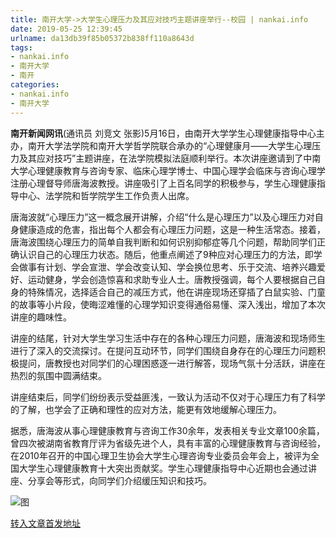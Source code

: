 ```yaml
---
title: 南开大学->大学生心理压力及其应对技巧主题讲座举行--校园 | nankai.info
date: 2019-05-25 12:39:45
urlname: da13db39f85b05372b838ff110a8643d
tags: 
- nankai.info
- 南开大学
- 南开
categories:
- nankai.info
- 南开大学
---
```



**南开新闻网讯**(通讯员 刘竞文 张影)5月16日，由南开大学学生心理健康指导中心主办，南开大学法学院和南开大学哲学院联合承办的“心理健康月——大学生心理压力及其应对技巧”主题讲座，在法学院模拟法庭顺利举行。本次讲座邀请到了中南大学心理健康教育与咨询专家、临床心理学博士、中国心理学会临床与咨询心理学注册心理督导师唐海波教授。讲座吸引了上百名同学的积极参与，学生心理健康指导中心、法学院和哲学院学生工作负责人出席。

唐海波就“心理压力”这一概念展开讲解，介绍“什么是心理压力”以及心理压力对自身健康造成的危害，指出每个人都会有心理压力问题，这是一种生活常态。接着，唐海波围绕心理压力的简单自我判断和如何识别抑郁症等几个问题，帮助同学们正确认识自己的心理压力状态。随后，他重点阐述了9种应对心理压力的方法，即学会做事有计划、学会宣泄、学会改变认知、学会换位思考、乐于交流、培养兴趣爱好、运动健身，学会创造惊喜和求助专业人士。唐教授强调，每个人要根据自己自身的特殊情况，选择适合自己的减压方式，他在讲座现场还穿插了白鼠实验、门童的故事等小片段，使晦涩难懂的心理学知识变得通俗易懂、深入浅出，增加了本次讲座的趣味性。

讲座的结尾，针对大学生学习生活中存在的各种心理压力问题，唐海波和现场师生进行了深入的交流探讨。在提问互动环节，同学们围绕自身存在的心理压力问题积极提问，唐教授也对同学们的心理困惑逐一进行解答，现场气氛十分活跃，讲座在热烈的氛围中圆满结束。

讲座结束后，同学们纷纷表示受益匪浅，一致认为活动不仅对于心理压力有了科学的了解，也学会了正确和理性的应对方法，能更有效地缓解心理压力。

据悉，唐海波从事心理健康教育与咨询工作30余年，发表相关专业文章100余篇，曾四次被湖南省教育厅评为省级先进个人，具有丰富的心理健康教育与咨询经验，在2010年召开的中国心理卫生协会大学生心理咨询专业委员会年会上，被评为全国大学生心理健康教育十大突出贡献奖。学生心理健康指导中心近期也会通过讲座、分享会等形式，向同学们介绍缓压知识和技巧。



![图](http://news.nankai.edu.cn/pic/0/00/35/65/356545_805995.jpg)

[转入文章首发地址](http://news.nankai.edu.cn/qqxy/system/2019/05/25/000453536.shtml)